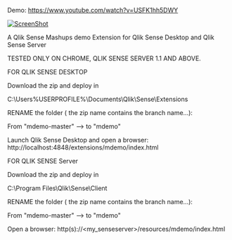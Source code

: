 Demo: https://www.youtube.com/watch?v=USFK1hh5DWY

[![ScreenShot](https://i.ytimg.com/vi/USFK1hh5DWY/2.jpg?time=1432276283656)](https://www.youtube.com/watch?v=USFK1hh5DWY)

A Qlik Sense Mashups demo Extension for Qlik Sense Desktop and Qlik Sense Server

TESTED ONLY ON CHROME, QLIK SENSE SERVER 1.1 AND ABOVE.


FOR QLIK SENSE DESKTOP

  Download the zip and deploy in 
  
  C:\Users\%USERPROFILE%\Documents\Qlik\Sense\Extensions
  
  RENAME the folder ( the zip name contains the branch name...):
  
  From "mdemo-master" --> to "mdemo"
  
  Launch Qlik Sense Desktop and open a browser: http://localhost:4848/extensions/mdemo/index.html

FOR QLIK SENSE Server
  
  Download the zip and deploy in 
  
  C:\Program Files\Qlik\Sense\Client
  
  RENAME the folder ( the zip name contains the branch name...):
  
  From "mdemo-master" --> to "mdemo"
  
  Open a browser: http(s)://<my_senseserver>/resources/mdemo/index.html
